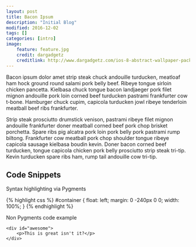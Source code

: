 ```yaml
---
layout: post
title: Bacon Ipsum
description: "Initial Blog"
modified: 2016-12-02
tags: []
categories: [intro]
image:
    feature: feature.jpg
    credit: dargadgetz
    creditlink: http://www.dargadgetz.com/ios-8-abstract-wallpaper-pack-for-iphone-5s-5c-and-ipod-touch-retina/
---
```


Bacon ipsum dolor amet strip steak chuck andouille turducken, meatloaf ham hock ground round salami pork belly beef. Ribeye tongue sirloin chicken pancetta. Kielbasa chuck tongue bacon landjaeger pork filet mignon andouille pork loin corned beef turducken pastrami frankfurter cow t-bone. Hamburger chuck cupim, capicola turducken jowl ribeye tenderloin meatball beef ribs frankfurter.

Strip steak prosciutto drumstick venison, pastrami ribeye filet mignon andouille frankfurter doner meatball corned beef pork chop brisket porchetta. Spare ribs pig alcatra pork loin pork belly pork pastrami rump biltong. Frankfurter cow meatball pork chop shoulder tongue ribeye capicola sausage kielbasa boudin kevin. Doner bacon corned beef turducken, tongue capicola chicken pork belly prosciutto strip steak tri-tip. Kevin turducken spare ribs ham, rump tail andouille cow tri-tip.

## Code Snippets

Syntax highlighting via Pygments

{% highlight css %}
#container {
  float: left;
  margin: 0 -240px 0 0;
  width: 100%;
}
{% endhighlight %}

Non Pygments code example

    <div id="awesome">
        <p>This is great isn't it?</p>
    </div>

